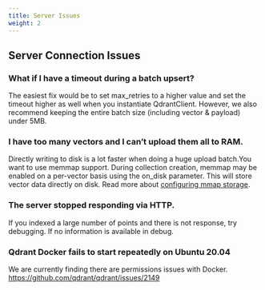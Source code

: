 ```yaml
---
title: Server Issues
weight: 2
---
```


## Server Connection Issues

### What if I have a timeout during a batch upsert?

The easiest fix would be to set max_retries to a higher value and set the timeout higher as well when you instantiate QdrantClient. However, we also recommend keeping the entire batch size (including vector & payload) under 5MB.

### I have too many vectors and I can’t upload them all to RAM.

Directly writing to disk is a lot faster when doing a huge upload batch.You want to use memmap support. During collection creation, memmap may be enabled on a per-vector basis using the on_disk parameter. This will store vector data directly on disk. Read more about [configuring mmap storage](../../concepts/storage/#configuring-memmap-storage).

### The server stopped responding via HTTP. 

If you indexed a large number of points and there is not response, try debugging. If no information is available in debug.

### Qdrant Docker fails to start repeatedly on Ubuntu 20.04 

We are currently finding there are permissions issues with Docker.
https://github.com/qdrant/qdrant/issues/2149
